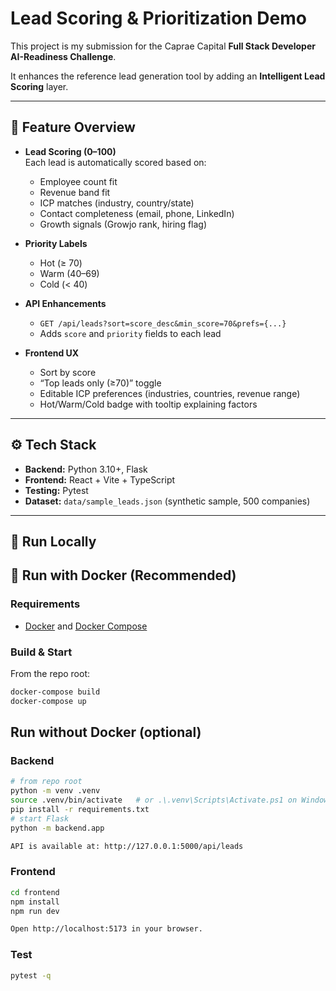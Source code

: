 # Lead Scoring & Prioritization Demo

This project is my submission for the Caprae Capital **Full Stack Developer AI-Readiness Challenge**.

It enhances the reference lead generation tool by adding an **Intelligent Lead Scoring** layer.

---

## 🌟 Feature Overview

- **Lead Scoring (0–100)**  
  Each lead is automatically scored based on:
  - Employee count fit  
  - Revenue band fit  
  - ICP matches (industry, country/state)  
  - Contact completeness (email, phone, LinkedIn)  
  - Growth signals (Growjo rank, hiring flag)

- **Priority Labels**  
  - Hot (≥ 70)  
  - Warm (40–69)  
  - Cold (< 40)

- **API Enhancements**  
  - `GET /api/leads?sort=score_desc&min_score=70&prefs={...}`  
  - Adds `score` and `priority` fields to each lead

- **Frontend UX**  
  - Sort by score  
  - “Top leads only (≥70)” toggle  
  - Editable ICP preferences (industries, countries, revenue range)  
  - Hot/Warm/Cold badge with tooltip explaining factors

---

## ⚙️ Tech Stack

- **Backend:** Python 3.10+, Flask  
- **Frontend:** React + Vite + TypeScript  
- **Testing:** Pytest  
- **Dataset:** `data/sample_leads.json` (synthetic sample, 500 companies)

---

## 🚀 Run Locally

## 🐳 Run with Docker (Recommended)

### Requirements
- [Docker](https://www.docker.com/) and [Docker Compose](https://docs.docker.com/compose/)

### Build & Start
From the repo root:
```bash
docker-compose build
docker-compose up
```
## Run without Docker (optional)

### Backend
```bash
# from repo root
python -m venv .venv
source .venv/bin/activate   # or .\.venv\Scripts\Activate.ps1 on Windows
pip install -r requirements.txt
# start Flask
python -m backend.app

API is available at: http://127.0.0.1:5000/api/leads
```

### Frontend
```bash
cd frontend
npm install
npm run dev

Open http://localhost:5173 in your browser.
```

### Test
```bash
pytest -q
```
